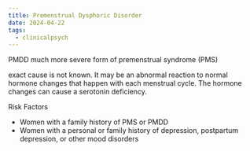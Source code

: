 ```yaml
---
title: Premenstrual Dysphoric Disorder
date: 2024-04-22
tags:
  - clinicalpsych
---
```

PMDD
much more severe form of premenstrual syndrome (PMS)

exact cause is not known. 
It may be an abnormal reaction to normal hormone changes that happen with each 
menstrual cycle. The hormone changes can cause a serotonin deficiency.

Risk Factors
- Women with a family history of PMS or PMDD  
- Women with a personal or family history of depression, postpartum depression, or other mood disorders